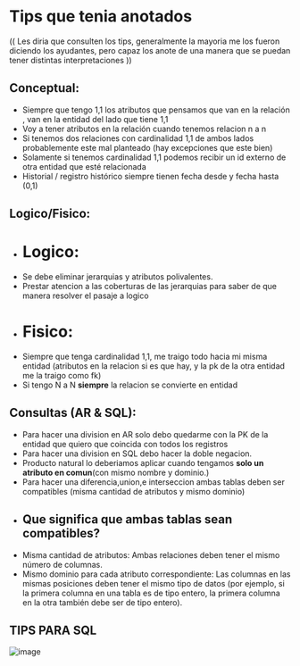 # Tips que tenia anotados 
(( Les diria que consulten los tips, generalmente la mayoria me los fueron diciendo los ayudantes, pero capaz los anote de una manera que se puedan tener distintas interpretaciones ))
## Conceptual: 
- Siempre que tengo 1,1 los atributos que pensamos que van en la relación , van en la entidad del lado que tiene 1,1
- Voy a tener atributos en la relación cuando tenemos relacion n a n 
- Si tenemos dos relaciones con cardinalidad 1,1 de ambos lados probablemente este mal planteado (hay excepciones que este bien)
- Solamente si tenemos cardinalidad 1,1 podemos recibir un id externo de otra entidad que esté relacionada
- Historial / registro histórico siempre tienen fecha desde y fecha hasta (0,1)

## Logico/Fisico: 
- # Logico:
- Se debe eliminar jerarquias y atributos polivalentes. 
- Prestar atencion a las coberturas de las jerarquias para saber de que manera resolver el pasaje a logico
- # Fisico:
- Siempre que tenga cardinalidad 1,1, me traigo todo hacia mi misma entidad (atributos en la relacion si es que hay, y la pk de la otra entidad me la traigo como fk)
- Si tengo N a N **siempre** la relacion se convierte en entidad 
 

## Consultas (AR & SQL): 
- Para hacer una division en AR solo debo quedarme con la PK de la entidad que quiero que coincida con todos los registros
- Para hacer una division en SQL debo hacer la doble negacion.
- Producto natural lo deberiamos aplicar cuando tengamos **solo un atributo en comun**(con mismo nombre y dominio.)
- Para hacer una diferencia,union,e interseccion ambas tablas deben ser compatibles (misma cantidad de atributos y mismo dominio)
- ## Que significa que ambas tablas sean compatibles?
- Misma cantidad de atributos: Ambas relaciones deben tener el mismo número de columnas.
- Mismo dominio para cada atributo correspondiente: Las columnas en las mismas posiciones deben tener el mismo tipo de datos (por ejemplo, si la primera columna en una tabla es de tipo entero, la primera columna en la otra también debe ser de tipo entero).
## TIPS PARA SQL 
![image](https://github.com/user-attachments/assets/567c672b-cf72-4e0e-b0b7-b37133bd72a4)

